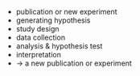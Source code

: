 - publication or new experiment
- generating hypothesis
- study design
- data collection
- analysis & hypothesis test
- interpretation
- -> a new publication or experiment
